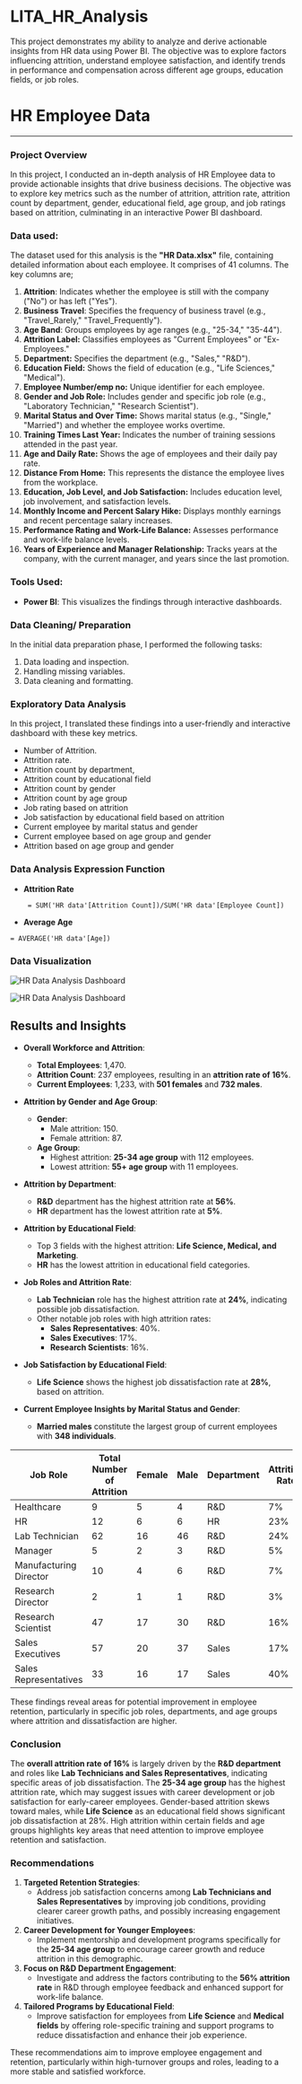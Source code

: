 # LITA_HR_Analysis
This project demonstrates my ability to analyze and derive actionable insights from HR data using Power BI. The objective was to explore factors influencing attrition, understand employee satisfaction, and identify trends in performance and compensation across different age groups, education fields, or job roles.

# HR Employee Data
---

### Project Overview
In this project, I conducted an in-depth analysis of HR Employee data to provide actionable insights that drive business decisions. The objective was to explore key metrics such as the number of attrition, attrition rate, attrition count by department, gender, educational field, age group, and job ratings based on attrition, culminating in an interactive Power BI dashboard. 

### Data used:
The dataset used for this analysis is the **"HR Data.xlsx"** file, containing detailed information about each employee. It comprises of 41 columns. The key columns are;

1. **Attrition**: Indicates whether the employee is still with the company ("No") or has left ("Yes").
2. **Business Travel**: Specifies the frequency of business travel (e.g., "Travel_Rarely," "Travel_Frequently").
3. **Age Band**: Groups employees by age ranges (e.g., "25-34," "35-44").
4. **Attrition Label:** Classifies employees as "Current Employees" or "Ex-Employees."
5. **Department:** Specifies the department (e.g., "Sales," "R&D").
6. **Education Field:** Shows the field of education (e.g., "Life Sciences," "Medical").
7. **Employee Number/emp no:** Unique identifier for each employee.
8. **Gender and Job Role:** Includes gender and specific job role (e.g., "Laboratory Technician," "Research Scientist").
9. **Marital Status and Over Time:** Shows marital status (e.g., "Single," "Married") and whether the employee works overtime.
10. **Training Times Last Year:** Indicates the number of training sessions attended in the past year.
11. **Age and Daily Rate:** Shows the age of employees and their daily pay rate.
12. **Distance From Home:** This represents the distance the employee lives from the workplace.
13. **Education, Job Level, and Job Satisfaction:** Includes education level, job involvement, and satisfaction levels.
14. **Monthly Income and Percent Salary Hike:** Displays monthly earnings and recent percentage salary increases.
15. **Performance Rating and Work-Life Balance:** Assesses performance and work-life balance levels.
16. **Years of Experience and Manager Relationship:** Tracks years at the company, with the current manager, and years since the last promotion.

### Tools Used:
- **Power BI**: This visualizes the findings through interactive dashboards.

### Data Cleaning/ Preparation
In the initial data preparation phase, I performed the following tasks:
1. Data loading and inspection.
2. Handling missing variables.
3. Data cleaning and formatting.

### Exploratory Data Analysis
In this project, I translated these findings into a user-friendly and interactive dashboard with these key metrics.
- Number of Attrition.
- Attrition rate.
- Attrition count by department,
- Attrition count by educational field
- Attrition count by gender
- Attrition count by age group
- Job rating based on attrition
- Job satisfaction by educational field based on attrition
- Current employee by marital status and gender
- Current employee based on age group and gender
- Attrition based on age group and gender
  
### Data Analysis Expression Function
- **Attrition Rate**
  ```DAX
   = SUM('HR data'[Attrition Count])/SUM('HR data'[Employee Count])
  ```

- **Average Age**
```DAX
= AVERAGE('HR data'[Age])
```

### Data Visualization

![HR Data Analysis Dashboard](https://github.com/Putsim/LITA_HR_Analysis/blob/main/HR%20data%20PBI.png)

![HR Data Analysis Dashboard](https://github.com/Putsim/LITA_HR_Analysis/blob/main/HR%20data%20contd%20PBI.png)

## Results and Insights
- **Overall Workforce and Attrition**:
  - **Total Employees**: 1,470.
  - **Attrition Count**: 237 employees, resulting in an **attrition rate of 16%**.
  - **Current Employees**: 1,233, with **501 females** and **732 males**.

- **Attrition by Gender and Age Group**:
  - **Gender**:
    - Male attrition: 150.
    - Female attrition: 87.
  - **Age Group**:
    - Highest attrition: **25-34 age group** with 112 employees.
    - Lowest attrition: **55+ age group** with 11 employees.

- **Attrition by Department**:
  - **R&D** department has the highest attrition rate at **56%**.
  - **HR** department has the lowest attrition rate at **5%**.

- **Attrition by Educational Field**:
  - Top 3 fields with the highest attrition: **Life Science, Medical, and Marketing**.
  - **HR** has the lowest attrition in educational field categories.

- **Job Roles and Attrition Rate**:
  - **Lab Technician** role has the highest attrition rate at **24%**, indicating possible job dissatisfaction.
  - Other notable job roles with high attrition rates:
    - **Sales Representatives**: 40%.
    - **Sales Executives**: 17%.
    - **Research Scientists**: 16%.

- **Job Satisfaction by Educational Field**:
  - **Life Science** shows the highest job dissatisfaction rate at **28%**, based on attrition.

- **Current Employee Insights by Marital Status and Gender**:
  - **Married males** constitute the largest group of current employees with **348 individuals**.


| Job Role               | Total Number of Attrition | Female | Male | Department | Attrition Rate | Average Age |
|------------------------|--------------------------|--------|------|------------|----------------|-------------|
| Healthcare             | 9                        | 5      | 4    | R&D        | 7%             | 40          |
| HR                     | 12                       | 6      | 6    | HR         | 23%            | 36          |
| Lab Technician         | 62                       | 16     | 46   | R&D        | 24%            | 34          |
| Manager                | 5                        | 2      | 3    | R&D        | 5%             | 47          |
| Manufacturing Director | 10                       | 4      | 6    | R&D        | 7%             | 38          |
| Research Director      | 2                        | 1      | 1    | R&D        | 3%             | 44          |
| Research Scientist     | 47                       | 17     | 30   | R&D        | 16%            | 34          |
| Sales Executives       | 57                       | 20     | 37   | Sales      | 17%            | 37          |
| Sales Representatives  | 33                       | 16     | 17   | Sales      | 40%            | 30          |


These findings reveal areas for potential improvement in employee retention, particularly in specific job roles, departments, and age groups where attrition and dissatisfaction are higher.


### Conclusion
The **overall attrition rate of 16%** is largely driven by the **R&D department** and roles like **Lab Technicians and Sales Representatives**, indicating specific areas of job dissatisfaction. The **25-34 age group** has the highest attrition rate, which may suggest issues with career development or job satisfaction for early-career employees. Gender-based attrition skews toward males, while **Life Science** as an educational field shows significant job dissatisfaction at 28%. High attrition within certain fields and age groups highlights key areas that need attention to improve employee retention and satisfaction.

### Recommendations
1. **Targeted Retention Strategies**:
   - Address job satisfaction concerns among **Lab Technicians and Sales Representatives** by improving job conditions, providing clearer career growth paths, and possibly increasing engagement initiatives.
2. **Career Development for Younger Employees**:
   - Implement mentorship and development programs specifically for the **25-34 age group** to encourage career growth and reduce attrition in this demographic.
3. **Focus on R&D Department Engagement**:
   - Investigate and address the factors contributing to the **56% attrition rate** in R&D through employee feedback and enhanced support for work-life balance.
4. **Tailored Programs by Educational Field**:
   - Improve satisfaction for employees from **Life Science** and **Medical fields** by offering role-specific training and support programs to reduce dissatisfaction and enhance their job experience.

These recommendations aim to improve employee engagement and retention, particularly within high-turnover groups and roles, leading to a more stable and satisfied workforce.
